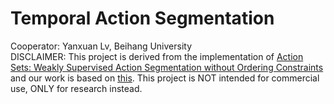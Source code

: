 # Temporal Action Segmentation

Cooperator: Yanxuan Lv, Beihang University <br>
DISCLAIMER: This project is derived from the implementation of [Action Sets: Weakly Supervised Action Segmentation without Ordering Constraints](https://arxiv.org/abs/1706.00699) and our work is based on [this](https://github.com/alexanderrichard/action-sets). This project is NOT intended for commercial use, ONLY for research instead.<br>




